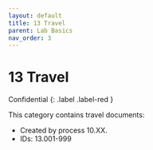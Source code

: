 ```yaml
---
layout: default
title: 13 Travel
parent: Lab Basics
nav_order: 3
---
```


# 13 Travel
Confidential
{: .label .label-red }

This category contains travel documents:

- Created by process 10.XX.
- IDs: 13.001-999

